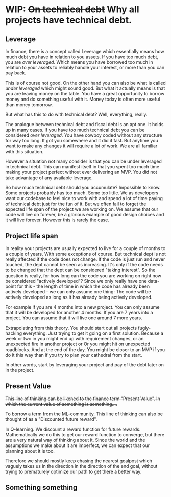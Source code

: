 # WIP: ~~On technical debt~~ Why all projects have technical debt.

## Leverage

In finance, there is a concept called Leverage which essentially means how
much debt you have in relation to you assets. If you have too much debt, you
are _over leveraged_. Which means you have borrowed too much in relation to
your assets to reliably handle your interest, or more than you can pay back.

This is of course not good. On the other hand you can also be what is called
_under leveraged_ which might sound good. But what it actually means is that
you are leaving money on the table. You have a great opportunity to borrow
money and do something useful with it. Money today is often more useful than
money tomorrow.

But what has this to do with technical debt? Well, everything, really.

The analogue between technical debt and fiscal debt is an apt one. It holds up
in many cases. If you have too much technical debt you can be considered _over
leveraged_. You have cowboy coded without any structure for way too long. It
got you somewhere and it did it fast. But anytime you want to make any changes
it will require a lot of work. We are all familiar with this situation.

However a situation not many consider is that you can be under leveraged in
technical debt. This can manifest itself in that you spent too much time making
your project perfect without ever delivering an MVP. You did not take advantage
of any available leverage.

So how much technical debt should you accumulate? Impossible to know. Some
projects probably has too much. Some too little. We as developers want our
codebase to feel nice to work with and spend a lot of time paying of technical
debt just for the fun of it. But we often fail to forget the expected life span
of the project we are working on. We assume that our code will live on forever,
be a glorious example of good design choices and it will live forever. However
this is rarely the case.

## Project life span

In reality your projects are usually expected to live for a couple of months to
a couple of years. With some exceptions of course. But technical dept is not
really affected if the code does not change. If the code is just run and never
touched, the dept cannot be seen as increasing. It's only if the code needs to
be changed that the dept can be considered "taking interest". So the question
is really, for how long can the code you are working on right now be considered
"actively developed"? Since we only really have one data-point for this - the
length of time in which the code has already been actively developed - we can
only assume one thing: The code will be actively developed as long as it has
already being actively developed.

For example if you are 4 months into a new project. You can only assume that it
will be developed for another 4 months. If you are 7 years into a project. You
can assume that it will live one around 7 more years.

Extrapolating from this theory. You should start out all projects fugly-hacking
everything. Just trying to get it going on a first solution. Because a week or
two in you might end up with requirement changes, or an unexpected fire in
another project or Or you might hit on unexpected roadblocks. And at the end of
the day. You might be closer to an MVP if you do it this way than if you try to
plan your cathedral from the start.

In other words, start by leveraging your project and pay of the debt later on
in the project.

## Present Value

~~This line of thinking can be likened to the finance term "Present Value". In
which the current value of something is something....~~

To borrow a term from the ML-community. This line of thinking can also be
thought of as a "Discounted future reward".

In Q-learning. We discount a reward function for future rewards. Mathematically
we do this to get our reward function to converge, but there are a very natural
way of thinking about it. Since the world and the assumptions we make about it
are imperfect, we can expect that our planning about it is too.

Therefore we should mostly keep chasing the nearest goalpost which vaguely
takes us in the direction in the direction of the end goal, without trying to
prematurely optimize our path to get there a better way.


## Something something


